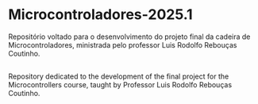 # Microcontroladores-2025.1
Repositório voltado para o desenvolvimento do projeto final da cadeira de Microcontroladores, ministrada pelo professor Luis Rodolfo Rebouças Coutinho.
##
Repository dedicated to the development of the final project for the Microcontrollers course, taught by Professor Luis Rodolfo Rebouças Coutinho.
